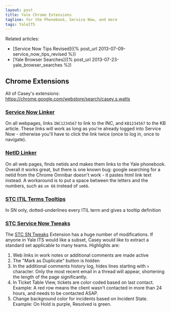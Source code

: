 ```yaml
---
layout: post
title: Yale Chrome Extensions
tagline: for the Phonebook, Service Now, and more
tags: YaleITS
---
```

Related articles:

- [Service Now Tips Revised]({% post_url 2013-07-09-service_now_tips_revised %})
- [Yale Browser Searches]({% post_url 2013-07-23-yale_browser_searches %})


## Chrome Extensions
All of Casey's extensions: <https://chrome.google.com/webstore/search/casey.s.watts>

### [Service Now Linker](https://chrome.google.com/webstore/detail/service-now-linker/jflfhdliofpofkcimfbhgienjmjciiem)
On all webpages, links `INC1234567` to link to the INC, and `KB1234567` to the KB article. These links will work as long as you're already logged into Service Now - otherwise you'll have to click the link twice (once to log in, once to navigate).

### [NetID Linker](https://chrome.google.com/webstore/detail/yale-netid-linker/ldohdglacgliicighkjcbappdgccbdcn)
On all web pages, finds netids and makes them links to the Yale phonebook. Overall it works great, but there is one known bug: google searching for a netid from the Chrome Omnibar doesn't work - it pastes html link text instead. A workaround is to put a space between the letters and the numbers, such as `sm 66` instead of  `sm66`.

### [STC ITIL Terms Tooltips](https://chrome.google.com/webstore/detail/itil-dictionary-tooltips/mgloibgdcpfmbdbfgihjklicgplpdhdo)
In SN only, dotted-underlines every ITIL term and gives a tooltip definition


### [STC Service Now Tweaks](https://chrome.google.com/webstore/detail/stc-service-now-tweaks/bfknjdamonbecfmgdmgpbcinbacfnehd)
The [STC SN Tweaks](https://chrome.google.com/webstore/detail/stc-service-now-tweaks/bfknjdamonbecfmgdmgpbcinbacfnehd) Extension has a huge number of
modifications. If anyone in Yale ITS would like a subset, Casey would like to extract a standard set applicable to many teams. Highlights are:

1. Web links in work notes or additional comments are made active
1. The "Mark as Duplicate" button is hidden
1. In the additional comments history log, hides lines starting with `>` character. Only the most recent email in a thread will appear, shortening the length of the page significantly.
1. In Ticket Table View, tickets are color coded based on last contact.
   Example: A red row means the client wasn't contacted in more than 24 hours, and needs to be contacted ASAP.
1. Change background color for incidents based on Incident State. Example: On Hold is purple, Resolved is green.
